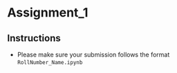 # Assignment_1

## Instructions 
- Please make sure your submission follows the format `RollNumber_Name.ipynb`
